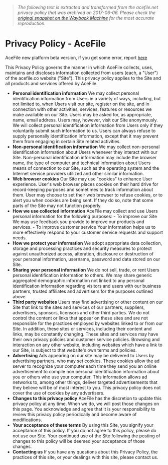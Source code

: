 > *The following text is extracted and transformed from the acefile.net privacy policy that was archived on 2017-06-06. Please check the [original snapshot on the Wayback Machine](https://web.archive.org/web/20170606185627id_/http%3A//acefile.co/page/privacy-policy) for the most accurate reproduction.*

# Privacy Policy - AceFile

AceFile new platform beta version, if you get some error, report [here](https://www.facebook.com/acefile.network)

This Privacy Policy governs the manner in which AceFile collects, uses, maintains and discloses information collected from users (each, a "User") of the acefile.co website ("Site"). This privacy policy applies to the Site and all products and services offered by AceFile. 
 
  * **Personal identification information** We may collect personal identification information from Users in a variety of ways, including, but not limited to, when Users visit our site, register on the site, and in connection with other activities, services, features or resources we make available on our Site. Users may be asked for, as appropriate, name, email address. Users may, however, visit our Site anonymously. We will collect personal identification information from Users only if they voluntarily submit such information to us. Users can always refuse to supply personally identification information, except that it may prevent them from engaging in certain Site related activities.
  * **Non-personal identification information** We may collect non-personal identification information about Users whenever they interact with our Site. Non-personal identification information may include the browser name, the type of computer and technical information about Users means of connection to our Site, such as the operating system and the Internet service providers utilized and other similar information.
  * **Web browser cookies** Our Site may use "cookies" to enhance User experience. User's web browser places cookies on their hard drive for record-keeping purposes and sometimes to track information about them. User may choose to set their web browser to refuse cookies, or to alert you when cookies are being sent. If they do so, note that some parts of the Site may not function properly.
  * **How we use collected information** AceFile may collect and use Users personal information for the following purposes: \- To improve our Site We may use feedback you provide to improve our products and services. \- To improve customer service Your information helps us to more effectively respond to your customer service requests and support needs.
  * **How we protect your information** We adopt appropriate data collection, storage and processing practices and security measures to protect against unauthorized access, alteration, disclosure or destruction of your personal information, username, password and data stored on our Site.
  * **Sharing your personal information** We do not sell, trade, or rent Users personal identification information to others. We may share generic aggregated demographic information not linked to any personal identification information regarding visitors and users with our business partners, trusted affiliates and advertisers for the purposes outlined above.
  * **Third party websites** Users may find advertising or other content on our Site that link to the sites and services of our partners, suppliers, advertisers, sponsors, licensors and other third parties. We do not control the content or links that appear on these sites and are not responsible for the practices employed by websites linked to or from our Site. In addition, these sites or services, including their content and links, may be constantly changing. These sites and services may have their own privacy policies and customer service policies. Browsing and interaction on any other website, including websites which have a link to our Site, is subject to that website's own terms and policies.
  * **Advertising** Ads appearing on our site may be delivered to Users by advertising partners, who may set cookies. These cookies allow the ad server to recognize your computer each time they send you an online advertisement to compile non personal identification information about you or others who use your computer. This information allows ad networks to, among other things, deliver targeted advertisements that they believe will be of most interest to you. This privacy policy does not cover the use of cookies by any advertisers.
  * **Changes to this privacy policy** AceFile has the discretion to update this privacy policy at any time. When we do, we will post those changes on this page. You acknowledge and agree that it is your responsibility to review this privacy policy periodically and become aware of modifications.
  * **Your acceptance of these terms** By using this Site, you signify your acceptance of this policy. If you do not agree to this policy, please do not use our Site. Your continued use of the Site following the posting of changes to this policy will be deemed your acceptance of those changes.
  * **Contacting us** If you have any questions about this Privacy Policy, the practices of this site, or your dealings with this site, please contact us.


